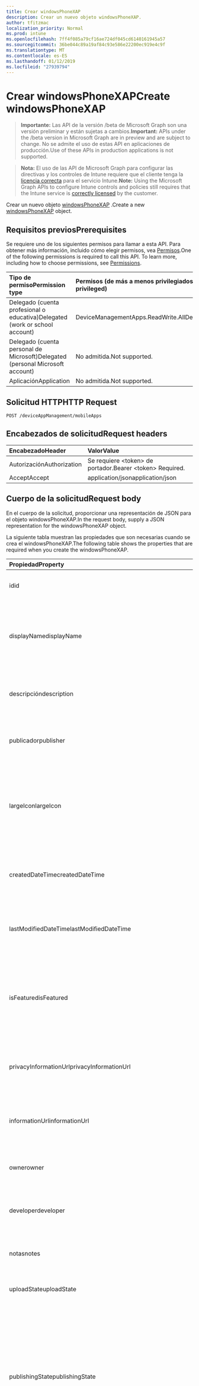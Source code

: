 ```yaml
---
title: Crear windowsPhoneXAP
description: Crear un nuevo objeto windowsPhoneXAP.
author: tfitzmac
localization_priority: Normal
ms.prod: intune
ms.openlocfilehash: 7ff4f085a79cf16ae724df045cd6140161945a57
ms.sourcegitcommit: 36be044c89a19af84c93e586e22200ec919e4c9f
ms.translationtype: MT
ms.contentlocale: es-ES
ms.lasthandoff: 01/12/2019
ms.locfileid: "27939794"
---
```

# <a name="create-windowsphonexap"></a><span data-ttu-id="7fd10-103">Crear windowsPhoneXAP</span><span class="sxs-lookup"><span data-stu-id="7fd10-103">Create windowsPhoneXAP</span></span>

> <span data-ttu-id="7fd10-104">**Importante:** Las API de la versión /beta de Microsoft Graph son una versión preliminar y están sujetas a cambios.</span><span class="sxs-lookup"><span data-stu-id="7fd10-104">**Important:** APIs under the /beta version in Microsoft Graph are in preview and are subject to change.</span></span> <span data-ttu-id="7fd10-105">No se admite el uso de estas API en aplicaciones de producción.</span><span class="sxs-lookup"><span data-stu-id="7fd10-105">Use of these APIs in production applications is not supported.</span></span>

> <span data-ttu-id="7fd10-106">**Nota:** El uso de las API de Microsoft Graph para configurar las directivas y los controles de Intune requiere que el cliente tenga la [licencia correcta](https://go.microsoft.com/fwlink/?linkid=839381) para el servicio Intune.</span><span class="sxs-lookup"><span data-stu-id="7fd10-106">**Note:** Using the Microsoft Graph APIs to configure Intune controls and policies still requires that the Intune service is [correctly licensed](https://go.microsoft.com/fwlink/?linkid=839381) by the customer.</span></span>

<span data-ttu-id="7fd10-107">Crear un nuevo objeto [windowsPhoneXAP](../resources/intune-apps-windowsphonexap.md) .</span><span class="sxs-lookup"><span data-stu-id="7fd10-107">Create a new [windowsPhoneXAP](../resources/intune-apps-windowsphonexap.md) object.</span></span>
## <a name="prerequisites"></a><span data-ttu-id="7fd10-108">Requisitos previos</span><span class="sxs-lookup"><span data-stu-id="7fd10-108">Prerequisites</span></span>
<span data-ttu-id="7fd10-p102">Se requiere uno de los siguientes permisos para llamar a esta API. Para obtener más información, incluido cómo elegir permisos, vea [Permisos](/graph/permissions-reference).</span><span class="sxs-lookup"><span data-stu-id="7fd10-p102">One of the following permissions is required to call this API. To learn more, including how to choose permissions, see [Permissions](/graph/permissions-reference).</span></span>

|<span data-ttu-id="7fd10-111">Tipo de permiso</span><span class="sxs-lookup"><span data-stu-id="7fd10-111">Permission type</span></span>|<span data-ttu-id="7fd10-112">Permisos (de más a menos privilegiados)</span><span class="sxs-lookup"><span data-stu-id="7fd10-112">Permissions (from most to least privileged)</span></span>|
|:---|:---|
|<span data-ttu-id="7fd10-113">Delegado (cuenta profesional o educativa)</span><span class="sxs-lookup"><span data-stu-id="7fd10-113">Delegated (work or school account)</span></span>|<span data-ttu-id="7fd10-114">DeviceManagementApps.ReadWrite.All</span><span class="sxs-lookup"><span data-stu-id="7fd10-114">DeviceManagementApps.ReadWrite.All</span></span>|
|<span data-ttu-id="7fd10-115">Delegado (cuenta personal de Microsoft)</span><span class="sxs-lookup"><span data-stu-id="7fd10-115">Delegated (personal Microsoft account)</span></span>|<span data-ttu-id="7fd10-116">No admitida.</span><span class="sxs-lookup"><span data-stu-id="7fd10-116">Not supported.</span></span>|
|<span data-ttu-id="7fd10-117">Aplicación</span><span class="sxs-lookup"><span data-stu-id="7fd10-117">Application</span></span>|<span data-ttu-id="7fd10-118">No admitida.</span><span class="sxs-lookup"><span data-stu-id="7fd10-118">Not supported.</span></span>|

## <a name="http-request"></a><span data-ttu-id="7fd10-119">Solicitud HTTP</span><span class="sxs-lookup"><span data-stu-id="7fd10-119">HTTP Request</span></span>
<!-- {
  "blockType": "ignored"
}
-->
``` http
POST /deviceAppManagement/mobileApps
```

## <a name="request-headers"></a><span data-ttu-id="7fd10-120">Encabezados de solicitud</span><span class="sxs-lookup"><span data-stu-id="7fd10-120">Request headers</span></span>
|<span data-ttu-id="7fd10-121">Encabezado</span><span class="sxs-lookup"><span data-stu-id="7fd10-121">Header</span></span>|<span data-ttu-id="7fd10-122">Valor</span><span class="sxs-lookup"><span data-stu-id="7fd10-122">Value</span></span>|
|:---|:---|
|<span data-ttu-id="7fd10-123">Autorización</span><span class="sxs-lookup"><span data-stu-id="7fd10-123">Authorization</span></span>|<span data-ttu-id="7fd10-124">Se requiere &lt;token&gt; de portador.</span><span class="sxs-lookup"><span data-stu-id="7fd10-124">Bearer &lt;token&gt; Required.</span></span>|
|<span data-ttu-id="7fd10-125">Accept</span><span class="sxs-lookup"><span data-stu-id="7fd10-125">Accept</span></span>|<span data-ttu-id="7fd10-126">application/json</span><span class="sxs-lookup"><span data-stu-id="7fd10-126">application/json</span></span>|

## <a name="request-body"></a><span data-ttu-id="7fd10-127">Cuerpo de la solicitud</span><span class="sxs-lookup"><span data-stu-id="7fd10-127">Request body</span></span>
<span data-ttu-id="7fd10-128">En el cuerpo de la solicitud, proporcionar una representación de JSON para el objeto windowsPhoneXAP.</span><span class="sxs-lookup"><span data-stu-id="7fd10-128">In the request body, supply a JSON representation for the windowsPhoneXAP object.</span></span>

<span data-ttu-id="7fd10-129">La siguiente tabla muestran las propiedades que son necesarias cuando se crea el windowsPhoneXAP.</span><span class="sxs-lookup"><span data-stu-id="7fd10-129">The following table shows the properties that are required when you create the windowsPhoneXAP.</span></span>

|<span data-ttu-id="7fd10-130">Propiedad</span><span class="sxs-lookup"><span data-stu-id="7fd10-130">Property</span></span>|<span data-ttu-id="7fd10-131">Tipo</span><span class="sxs-lookup"><span data-stu-id="7fd10-131">Type</span></span>|<span data-ttu-id="7fd10-132">Descripción</span><span class="sxs-lookup"><span data-stu-id="7fd10-132">Description</span></span>|
|:---|:---|:---|
|<span data-ttu-id="7fd10-133">id</span><span class="sxs-lookup"><span data-stu-id="7fd10-133">id</span></span>|<span data-ttu-id="7fd10-134">Cadena</span><span class="sxs-lookup"><span data-stu-id="7fd10-134">String</span></span>|<span data-ttu-id="7fd10-135">Clave de la entidad.</span><span class="sxs-lookup"><span data-stu-id="7fd10-135">Key of the entity.</span></span> <span data-ttu-id="7fd10-136">Heredado de [mobileApp](../resources/intune-apps-mobileapp.md).</span><span class="sxs-lookup"><span data-stu-id="7fd10-136">Inherited from [mobileApp](../resources/intune-apps-mobileapp.md)</span></span>|
|<span data-ttu-id="7fd10-137">displayName</span><span class="sxs-lookup"><span data-stu-id="7fd10-137">displayName</span></span>|<span data-ttu-id="7fd10-138">Cadena</span><span class="sxs-lookup"><span data-stu-id="7fd10-138">String</span></span>|<span data-ttu-id="7fd10-139">Título de la aplicación importado o proporcionado por el administrador.</span><span class="sxs-lookup"><span data-stu-id="7fd10-139">The admin provided or imported title of the app.</span></span> <span data-ttu-id="7fd10-140">Heredado de [mobileApp](../resources/intune-apps-mobileapp.md).</span><span class="sxs-lookup"><span data-stu-id="7fd10-140">Inherited from [mobileApp](../resources/intune-apps-mobileapp.md)</span></span>|
|<span data-ttu-id="7fd10-141">descripción</span><span class="sxs-lookup"><span data-stu-id="7fd10-141">description</span></span>|<span data-ttu-id="7fd10-142">Cadena</span><span class="sxs-lookup"><span data-stu-id="7fd10-142">String</span></span>|<span data-ttu-id="7fd10-143">Descripción de la aplicación.</span><span class="sxs-lookup"><span data-stu-id="7fd10-143">The description of the app.</span></span> <span data-ttu-id="7fd10-144">Heredado de [mobileApp](../resources/intune-apps-mobileapp.md).</span><span class="sxs-lookup"><span data-stu-id="7fd10-144">Inherited from [mobileApp](../resources/intune-apps-mobileapp.md)</span></span>|
|<span data-ttu-id="7fd10-145">publicador</span><span class="sxs-lookup"><span data-stu-id="7fd10-145">publisher</span></span>|<span data-ttu-id="7fd10-146">Cadena</span><span class="sxs-lookup"><span data-stu-id="7fd10-146">String</span></span>|<span data-ttu-id="7fd10-147">Publicador de la aplicación.</span><span class="sxs-lookup"><span data-stu-id="7fd10-147">The publisher of the app.</span></span> <span data-ttu-id="7fd10-148">Heredado de [mobileApp](../resources/intune-apps-mobileapp.md).</span><span class="sxs-lookup"><span data-stu-id="7fd10-148">Inherited from [mobileApp](../resources/intune-apps-mobileapp.md)</span></span>|
|<span data-ttu-id="7fd10-149">largeIcon</span><span class="sxs-lookup"><span data-stu-id="7fd10-149">largeIcon</span></span>|[<span data-ttu-id="7fd10-150">mimeContent</span><span class="sxs-lookup"><span data-stu-id="7fd10-150">mimeContent</span></span>](../resources/intune-shared-mimecontent.md)|<span data-ttu-id="7fd10-151">Icono grande que se mostrará en los detalles de la aplicación y se usa para cargar el icono.</span><span class="sxs-lookup"><span data-stu-id="7fd10-151">The large icon, to be displayed in the app details and used for upload of the icon.</span></span> <span data-ttu-id="7fd10-152">Heredado de [mobileApp](../resources/intune-apps-mobileapp.md).</span><span class="sxs-lookup"><span data-stu-id="7fd10-152">Inherited from [mobileApp](../resources/intune-apps-mobileapp.md)</span></span>|
|<span data-ttu-id="7fd10-153">createdDateTime</span><span class="sxs-lookup"><span data-stu-id="7fd10-153">createdDateTime</span></span>|<span data-ttu-id="7fd10-154">DateTimeOffset</span><span class="sxs-lookup"><span data-stu-id="7fd10-154">DateTimeOffset</span></span>|<span data-ttu-id="7fd10-155">Fecha y hora de creación de la aplicación.</span><span class="sxs-lookup"><span data-stu-id="7fd10-155">The date and time the app was created.</span></span> <span data-ttu-id="7fd10-156">Heredado de [mobileApp](../resources/intune-apps-mobileapp.md).</span><span class="sxs-lookup"><span data-stu-id="7fd10-156">Inherited from [mobileApp](../resources/intune-apps-mobileapp.md)</span></span>|
|<span data-ttu-id="7fd10-157">lastModifiedDateTime</span><span class="sxs-lookup"><span data-stu-id="7fd10-157">lastModifiedDateTime</span></span>|<span data-ttu-id="7fd10-158">DateTimeOffset</span><span class="sxs-lookup"><span data-stu-id="7fd10-158">DateTimeOffset</span></span>|<span data-ttu-id="7fd10-159">Fecha y hora de la última modificación de la aplicación.</span><span class="sxs-lookup"><span data-stu-id="7fd10-159">The date and time the app was last modified.</span></span> <span data-ttu-id="7fd10-160">Heredado de [mobileApp](../resources/intune-apps-mobileapp.md).</span><span class="sxs-lookup"><span data-stu-id="7fd10-160">Inherited from [mobileApp](../resources/intune-apps-mobileapp.md)</span></span>|
|<span data-ttu-id="7fd10-161">isFeatured</span><span class="sxs-lookup"><span data-stu-id="7fd10-161">isFeatured</span></span>|<span data-ttu-id="7fd10-162">Booleano</span><span class="sxs-lookup"><span data-stu-id="7fd10-162">Boolean</span></span>|<span data-ttu-id="7fd10-163">Valor que indica si el administrador ha marcado la aplicación como destacada. Heredado de [mobileApp](../resources/intune-apps-mobileapp.md).</span><span class="sxs-lookup"><span data-stu-id="7fd10-163">The value indicating whether the app is marked as featured by the admin. Inherited from [mobileApp](../resources/intune-apps-mobileapp.md)</span></span>|
|<span data-ttu-id="7fd10-164">privacyInformationUrl</span><span class="sxs-lookup"><span data-stu-id="7fd10-164">privacyInformationUrl</span></span>|<span data-ttu-id="7fd10-165">Cadena</span><span class="sxs-lookup"><span data-stu-id="7fd10-165">String</span></span>|<span data-ttu-id="7fd10-166">La dirección URL de la declaración de privacidad.</span><span class="sxs-lookup"><span data-stu-id="7fd10-166">The privacy statement Url.</span></span> <span data-ttu-id="7fd10-167">Heredado de [mobileApp](../resources/intune-apps-mobileapp.md).</span><span class="sxs-lookup"><span data-stu-id="7fd10-167">Inherited from [mobileApp](../resources/intune-apps-mobileapp.md)</span></span>|
|<span data-ttu-id="7fd10-168">informationUrl</span><span class="sxs-lookup"><span data-stu-id="7fd10-168">informationUrl</span></span>|<span data-ttu-id="7fd10-169">Cadena</span><span class="sxs-lookup"><span data-stu-id="7fd10-169">String</span></span>|<span data-ttu-id="7fd10-170">La dirección URL para obtener más información.</span><span class="sxs-lookup"><span data-stu-id="7fd10-170">The more information Url.</span></span> <span data-ttu-id="7fd10-171">Heredado de [mobileApp](../resources/intune-apps-mobileapp.md).</span><span class="sxs-lookup"><span data-stu-id="7fd10-171">Inherited from [mobileApp](../resources/intune-apps-mobileapp.md)</span></span>|
|<span data-ttu-id="7fd10-172">owner</span><span class="sxs-lookup"><span data-stu-id="7fd10-172">owner</span></span>|<span data-ttu-id="7fd10-173">Cadena</span><span class="sxs-lookup"><span data-stu-id="7fd10-173">String</span></span>|<span data-ttu-id="7fd10-174">Propietario de la aplicación.</span><span class="sxs-lookup"><span data-stu-id="7fd10-174">The owner of the app.</span></span> <span data-ttu-id="7fd10-175">Heredado de [mobileApp](../resources/intune-apps-mobileapp.md).</span><span class="sxs-lookup"><span data-stu-id="7fd10-175">Inherited from [mobileApp](../resources/intune-apps-mobileapp.md)</span></span>|
|<span data-ttu-id="7fd10-176">developer</span><span class="sxs-lookup"><span data-stu-id="7fd10-176">developer</span></span>|<span data-ttu-id="7fd10-177">Cadena</span><span class="sxs-lookup"><span data-stu-id="7fd10-177">String</span></span>|<span data-ttu-id="7fd10-178">Desarrollador de la aplicación.</span><span class="sxs-lookup"><span data-stu-id="7fd10-178">The developer of the app.</span></span> <span data-ttu-id="7fd10-179">Heredado de [mobileApp](../resources/intune-apps-mobileapp.md).</span><span class="sxs-lookup"><span data-stu-id="7fd10-179">Inherited from [mobileApp](../resources/intune-apps-mobileapp.md)</span></span>|
|<span data-ttu-id="7fd10-180">notas</span><span class="sxs-lookup"><span data-stu-id="7fd10-180">notes</span></span>|<span data-ttu-id="7fd10-181">Cadena</span><span class="sxs-lookup"><span data-stu-id="7fd10-181">String</span></span>|<span data-ttu-id="7fd10-182">Notas de la aplicación.</span><span class="sxs-lookup"><span data-stu-id="7fd10-182">Notes for the app.</span></span> <span data-ttu-id="7fd10-183">Heredado de [mobileApp](../resources/intune-apps-mobileapp.md).</span><span class="sxs-lookup"><span data-stu-id="7fd10-183">Inherited from [mobileApp](../resources/intune-apps-mobileapp.md)</span></span>|
|<span data-ttu-id="7fd10-184">uploadState</span><span class="sxs-lookup"><span data-stu-id="7fd10-184">uploadState</span></span>|<span data-ttu-id="7fd10-185">Int32</span><span class="sxs-lookup"><span data-stu-id="7fd10-185">Int32</span></span>|<span data-ttu-id="7fd10-186">El estado de carga.</span><span class="sxs-lookup"><span data-stu-id="7fd10-186">The upload state.</span></span> <span data-ttu-id="7fd10-187">Heredado de [mobileApp](../resources/intune-apps-mobileapp.md).</span><span class="sxs-lookup"><span data-stu-id="7fd10-187">Inherited from [mobileApp](../resources/intune-apps-mobileapp.md)</span></span>|
|<span data-ttu-id="7fd10-188">publishingState</span><span class="sxs-lookup"><span data-stu-id="7fd10-188">publishingState</span></span>|[<span data-ttu-id="7fd10-189">mobileAppPublishingState</span><span class="sxs-lookup"><span data-stu-id="7fd10-189">mobileAppPublishingState</span></span>](../resources/intune-apps-mobileapppublishingstate.md)|<span data-ttu-id="7fd10-190">Estado de publicación de la aplicación.</span><span class="sxs-lookup"><span data-stu-id="7fd10-190">The publishing state for the app.</span></span> <span data-ttu-id="7fd10-191">La aplicación no puede asignarse a menos que se publique.</span><span class="sxs-lookup"><span data-stu-id="7fd10-191">The app cannot be assigned unless the app is published.</span></span> <span data-ttu-id="7fd10-192">Se hereda de [mobileApp](../resources/intune-apps-mobileapp.md).</span><span class="sxs-lookup"><span data-stu-id="7fd10-192">Inherited from [mobileApp](../resources/intune-apps-mobileapp.md).</span></span> <span data-ttu-id="7fd10-193">Los valores posibles son: `notPublished`, `processing` y `published`.</span><span class="sxs-lookup"><span data-stu-id="7fd10-193">Possible values are: `notPublished`, `processing`, `published`.</span></span>|
|<span data-ttu-id="7fd10-194">committedContentVersion</span><span class="sxs-lookup"><span data-stu-id="7fd10-194">committedContentVersion</span></span>|<span data-ttu-id="7fd10-195">Cadena</span><span class="sxs-lookup"><span data-stu-id="7fd10-195">String</span></span>|<span data-ttu-id="7fd10-196">Versión interna del contenido confirmado.</span><span class="sxs-lookup"><span data-stu-id="7fd10-196">The internal committed content version.</span></span> <span data-ttu-id="7fd10-197">Heredado de [mobileLobApp](../resources/intune-apps-mobilelobapp.md).</span><span class="sxs-lookup"><span data-stu-id="7fd10-197">Inherited from [mobileLobApp](../resources/intune-apps-mobilelobapp.md)</span></span>|
|<span data-ttu-id="7fd10-198">fileName</span><span class="sxs-lookup"><span data-stu-id="7fd10-198">fileName</span></span>|<span data-ttu-id="7fd10-199">Cadena</span><span class="sxs-lookup"><span data-stu-id="7fd10-199">String</span></span>|<span data-ttu-id="7fd10-200">Nombre del archivo de la aplicación de LOB principal.</span><span class="sxs-lookup"><span data-stu-id="7fd10-200">The name of the main Lob application file.</span></span> <span data-ttu-id="7fd10-201">Heredado de [mobileLobApp](../resources/intune-apps-mobilelobapp.md).</span><span class="sxs-lookup"><span data-stu-id="7fd10-201">Inherited from [mobileLobApp](../resources/intune-apps-mobilelobapp.md)</span></span>|
|<span data-ttu-id="7fd10-202">size</span><span class="sxs-lookup"><span data-stu-id="7fd10-202">size</span></span>|<span data-ttu-id="7fd10-203">Int64</span><span class="sxs-lookup"><span data-stu-id="7fd10-203">Int64</span></span>|<span data-ttu-id="7fd10-204">Tamaño total, incluidos todos los archivos cargados.</span><span class="sxs-lookup"><span data-stu-id="7fd10-204">The total size, including all uploaded files.</span></span> <span data-ttu-id="7fd10-205">Heredado de [mobileLobApp](../resources/intune-apps-mobilelobapp.md).</span><span class="sxs-lookup"><span data-stu-id="7fd10-205">Inherited from [mobileLobApp](../resources/intune-apps-mobilelobapp.md)</span></span>|
|<span data-ttu-id="7fd10-206">minimumSupportedOperatingSystem</span><span class="sxs-lookup"><span data-stu-id="7fd10-206">minimumSupportedOperatingSystem</span></span>|[<span data-ttu-id="7fd10-207">windowsMinimumOperatingSystem</span><span class="sxs-lookup"><span data-stu-id="7fd10-207">windowsMinimumOperatingSystem</span></span>](../resources/intune-apps-windowsminimumoperatingsystem.md)|<span data-ttu-id="7fd10-208">Valor del sistema operativo mínimo aplicable.</span><span class="sxs-lookup"><span data-stu-id="7fd10-208">The value for the minimum applicable operating system.</span></span>|
|<span data-ttu-id="7fd10-209">productIdentifier</span><span class="sxs-lookup"><span data-stu-id="7fd10-209">productIdentifier</span></span>|<span data-ttu-id="7fd10-210">Cadena</span><span class="sxs-lookup"><span data-stu-id="7fd10-210">String</span></span>|<span data-ttu-id="7fd10-211">El identificador del producto.</span><span class="sxs-lookup"><span data-stu-id="7fd10-211">The Product Identifier.</span></span>|
|<span data-ttu-id="7fd10-212">identityVersion</span><span class="sxs-lookup"><span data-stu-id="7fd10-212">identityVersion</span></span>|<span data-ttu-id="7fd10-213">Cadena</span><span class="sxs-lookup"><span data-stu-id="7fd10-213">String</span></span>|<span data-ttu-id="7fd10-214">Versión de la identidad.</span><span class="sxs-lookup"><span data-stu-id="7fd10-214">The identity version.</span></span>|



## <a name="response"></a><span data-ttu-id="7fd10-215">Respuesta</span><span class="sxs-lookup"><span data-stu-id="7fd10-215">Response</span></span>
<span data-ttu-id="7fd10-216">Si tiene éxito, este método devuelve una `201 Created` código de respuesta y un objeto [windowsPhoneXAP](../resources/intune-apps-windowsphonexap.md) en el cuerpo de la respuesta.</span><span class="sxs-lookup"><span data-stu-id="7fd10-216">If successful, this method returns a `201 Created` response code and a [windowsPhoneXAP](../resources/intune-apps-windowsphonexap.md) object in the response body.</span></span>

## <a name="example"></a><span data-ttu-id="7fd10-217">Ejemplo</span><span class="sxs-lookup"><span data-stu-id="7fd10-217">Example</span></span>
### <a name="request"></a><span data-ttu-id="7fd10-218">Solicitud</span><span class="sxs-lookup"><span data-stu-id="7fd10-218">Request</span></span>
<span data-ttu-id="7fd10-219">Aquí tiene un ejemplo de la solicitud.</span><span class="sxs-lookup"><span data-stu-id="7fd10-219">Here is an example of the request.</span></span>
``` http
POST https://graph.microsoft.com/beta/deviceAppManagement/mobileApps
Content-type: application/json
Content-length: 1143

{
  "@odata.type": "#microsoft.graph.windowsPhoneXAP",
  "displayName": "Display Name value",
  "description": "Description value",
  "publisher": "Publisher value",
  "largeIcon": {
    "@odata.type": "microsoft.graph.mimeContent",
    "type": "Type value",
    "value": "dmFsdWU="
  },
  "lastModifiedDateTime": "2017-01-01T00:00:35.1329464-08:00",
  "isFeatured": true,
  "privacyInformationUrl": "https://example.com/privacyInformationUrl/",
  "informationUrl": "https://example.com/informationUrl/",
  "owner": "Owner value",
  "developer": "Developer value",
  "notes": "Notes value",
  "uploadState": 11,
  "publishingState": "processing",
  "committedContentVersion": "Committed Content Version value",
  "fileName": "File Name value",
  "size": 4,
  "minimumSupportedOperatingSystem": {
    "@odata.type": "microsoft.graph.windowsMinimumOperatingSystem",
    "v8_0": true,
    "v8_1": true,
    "v10_0": true,
    "v10_1607": true,
    "v10_1703": true,
    "v10_1709": true,
    "v10_1803": true
  },
  "productIdentifier": "Product Identifier value",
  "identityVersion": "Identity Version value"
}
```

### <a name="response"></a><span data-ttu-id="7fd10-220">Respuesta</span><span class="sxs-lookup"><span data-stu-id="7fd10-220">Response</span></span>
<span data-ttu-id="7fd10-p120">Aquí tiene un ejemplo de la respuesta. Nota: Puede que el objeto de respuesta que aparece aquí se trunque para abreviar. Todas las propiedades se devolverán de una llamada real.</span><span class="sxs-lookup"><span data-stu-id="7fd10-p120">Here is an example of the response. Note: The response object shown here may be truncated for brevity. All of the properties will be returned from an actual call.</span></span>
``` http
HTTP/1.1 201 Created
Content-Type: application/json
Content-Length: 1251

{
  "@odata.type": "#microsoft.graph.windowsPhoneXAP",
  "id": "301ddc77-dc77-301d-77dc-1d3077dc1d30",
  "displayName": "Display Name value",
  "description": "Description value",
  "publisher": "Publisher value",
  "largeIcon": {
    "@odata.type": "microsoft.graph.mimeContent",
    "type": "Type value",
    "value": "dmFsdWU="
  },
  "createdDateTime": "2017-01-01T00:02:43.5775965-08:00",
  "lastModifiedDateTime": "2017-01-01T00:00:35.1329464-08:00",
  "isFeatured": true,
  "privacyInformationUrl": "https://example.com/privacyInformationUrl/",
  "informationUrl": "https://example.com/informationUrl/",
  "owner": "Owner value",
  "developer": "Developer value",
  "notes": "Notes value",
  "uploadState": 11,
  "publishingState": "processing",
  "committedContentVersion": "Committed Content Version value",
  "fileName": "File Name value",
  "size": 4,
  "minimumSupportedOperatingSystem": {
    "@odata.type": "microsoft.graph.windowsMinimumOperatingSystem",
    "v8_0": true,
    "v8_1": true,
    "v10_0": true,
    "v10_1607": true,
    "v10_1703": true,
    "v10_1709": true,
    "v10_1803": true
  },
  "productIdentifier": "Product Identifier value",
  "identityVersion": "Identity Version value"
}
```





